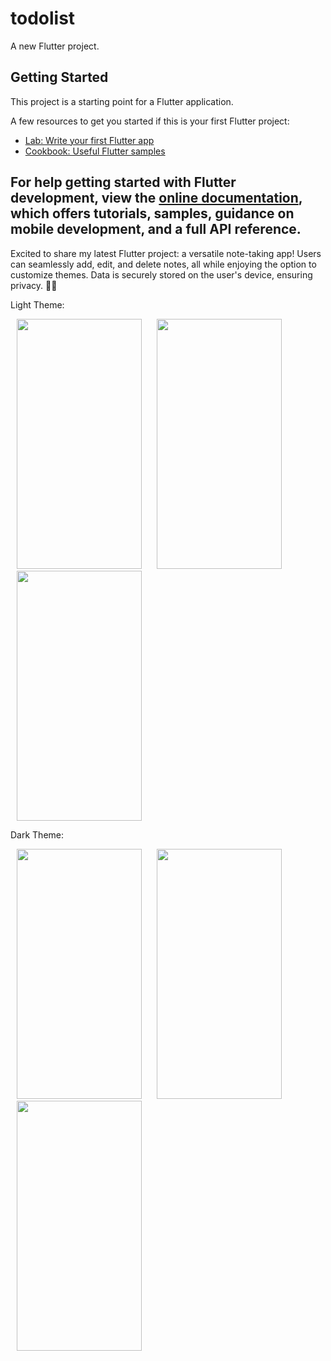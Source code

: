 # todolist

A new Flutter project.

## Getting Started

This project is a starting point for a Flutter application.

A few resources to get you started if this is your first Flutter project:

- [Lab: Write your first Flutter app](https://docs.flutter.dev/get-started/codelab)
- [Cookbook: Useful Flutter samples](https://docs.flutter.dev/cookbook)

For help getting started with Flutter development, view the
[online documentation](https://docs.flutter.dev/), which offers tutorials,
samples, guidance on mobile development, and a full API reference.
--------------------------------------------------------------------------------------------------------------------------------------------------------------------------------------------------------------------

Excited to share my latest Flutter project: a versatile note-taking app! Users can seamlessly add, edit, and delete notes, all while enjoying the option to customize themes. Data is securely stored on the user's device, ensuring privacy. 🚀📝

Light Theme: 
<p float="left">
  <img src="https://github.com/Anshu-Parmar/To-do-List/assets/92868018/9819b43a-ef59-4655-b6ba-3a45742c2d1b" width="200" height="400" hspace="10"/>
  <img src="https://github.com/Anshu-Parmar/To-do-List/assets/92868018/aa279bcd-66b5-4087-a66b-ed11ae894f96" width="200" height="400" hspace="10"/>
  <img src="https://github.com/Anshu-Parmar/To-do-List/assets/92868018/c382a14c-7d3a-4cee-a10e-8ee28d499c50" width="200" height="400" hspace="10"/>
</p>

Dark Theme:
<p float="left">
  <img src="https://github.com/Anshu-Parmar/To-do-List/assets/92868018/0a457c49-e299-48d4-ba61-77e85bfb3eba" width="200" height="400" hspace="10"/>
  <img src="https://github.com/Anshu-Parmar/To-do-List/assets/92868018/35c0d78e-6e89-4af7-82a1-616768927fce" width="200" height="400" hspace="10"/>
  <img src="https://github.com/Anshu-Parmar/To-do-List/assets/92868018/597ba75c-6a63-4b31-bef4-b0f2b9c66798" width="200" height="400" hspace="10"/>
</p>


